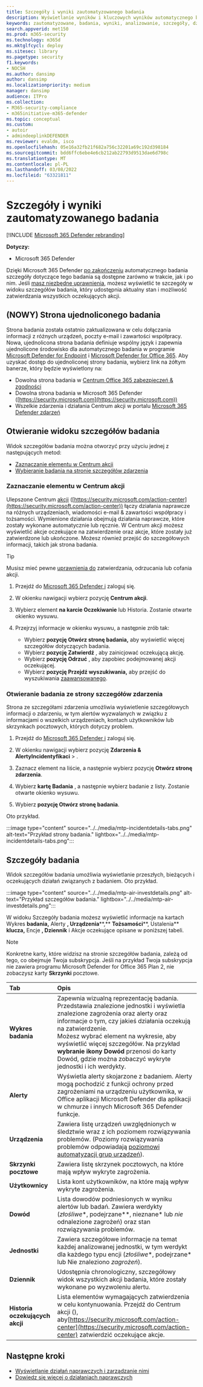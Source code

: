 ```yaml
---
title: Szczegóły i wyniki zautomatyzowanego badania
description: Wyświetlanie wyników i kluczowych wyników automatycznego badania w programie Microsoft 365 Defender
keywords: zautomatyzowane, badania, wyniki, analizowanie, szczegóły, działania naprawcze, autoair
search.appverid: met150
ms.prod: m365-security
ms.technology: m365d
ms.mktglfcycl: deploy
ms.sitesec: library
ms.pagetype: security
f1.keywords:
- NOCSH
ms.author: dansimp
author: dansimp
ms.localizationpriority: medium
manager: dansimp
audience: ITPro
ms.collection:
- M365-security-compliance
- m365initiative-m365-defender
ms.topic: conceptual
ms.custom:
- autoir
- admindeeplinkDEFENDER
ms.reviewer: evaldm, isco
ms.openlocfilehash: 05e16a32fb21f682a756c32201a69c192d398184
ms.sourcegitcommit: bdd6ffc6ebe4e6cb212ab22793d9513dae6d798c
ms.translationtype: MT
ms.contentlocale: pl-PL
ms.lasthandoff: 03/08/2022
ms.locfileid: "63321811"
---
```

# <a name="details-and-results-of-an-automated-investigation"></a>Szczegóły i wyniki zautomatyzowanego badania

[!INCLUDE [Microsoft 365 Defender rebranding](../includes/microsoft-defender.md)]

**Dotyczy:**
- Microsoft 365 Defender

Dzięki Microsoft 365 Defender [po zakończeniu](m365d-autoir.md) automatycznego badania szczegóły dotyczące tego badania są dostępne zarówno w trakcie, jak i po nim. Jeśli [masz niezbędne uprawnienia](m365d-action-center.md#required-permissions-for-action-center-tasks), możesz wyświetlić te szczegóły w widoku szczegółów badania, który udostępnia aktualny stan i możliwość zatwierdzania wszystkich oczekujących akcji. 

## <a name="new-unified-investigation-page"></a>(NOWY) Strona ujednoliconego badania

Strona badania została ostatnio zaktualizowana w celu dołączania informacji z różnych urządzeń, poczty e-mail i zawartości współpracy. Nowa, ujednolicona strona badania definiuje wspólny język i zapewnia ujednolicone środowisko dla automatycznego badania w programie [Microsoft Defender for Endpoint](/windows/security/threat-protection/microsoft-defender-atp/microsoft-defender-advanced-threat-protection) i [Microsoft Defender for Office 365](../office-365-security/defender-for-office-365.md). Aby uzyskać dostęp do ujednoliconej strony badania, wybierz link na żółtym banerze, który będzie wyświetlony na:

- Dowolna strona badania w <a href="https://go.microsoft.com/fwlink/p/?linkid=2077143" target="_blank">Centrum Office 365 zabezpieczeń & zgodności</a>
- Dowolna strona badania w Microsoft 365 Defender ([https://security.microsoft.com](https://security.microsoft.com))
- Wszelkie zdarzenia i działania Centrum akcji w portalu <a href="https://go.microsoft.com/fwlink/p/?linkid=2077139" target="_blank">Microsoft 365 Defender zdarzeń</a>

## <a name="open-the-investigation-details-view"></a>Otwieranie widoku szczegółów badania

Widok szczegółów badania można otworzyć przy użyciu jednej z następujących metod:

- [Zaznaczanie elementu w Centrum akcji](#select-an-item-in-the-action-center)
- [Wybieranie badania na stronie szczegółów zdarzenia](#open-an-investigation-from-an-incident-details-page)

### <a name="select-an-item-in-the-action-center"></a>Zaznaczanie elementu w Centrum akcji

Ulepszone Centrum [akcji](m365d-action-center.md) ([https://security.microsoft.com/action-center](https://security.microsoft.com/action-center)) łączy działania naprawcze na [](m365d-remediation-actions.md) różnych urządzeniach, wiadomości e-mail & zawartości współpracy i tożsamości. Wymienione działania obejmują działania naprawcze, które zostały wykonane automatycznie lub ręcznie. W Centrum akcji możesz wyświetlić akcje oczekujące na zatwierdzenie oraz akcje, które zostały już zatwierdzone lub ukończone. Możesz również przejść do szczegółowych informacji, takich jak strona badania.

> [!TIP]
> Musisz mieć pewne [uprawnienia do](m365d-action-center.md#required-permissions-for-action-center-tasks) zatwierdzania, odrzucania lub cofania akcji.

1. Przejdź do <a href="https://go.microsoft.com/fwlink/p/?linkid=2077139" target="_blank">Microsoft 365 Defender i</a> zaloguj się. 

2. W okienku nawigacji wybierz pozycję **Centrum akcji**. 

3. Wybierz element **na karcie Oczekiwanie** lub Historia. Zostanie otwarte okienko wysuwu.

4. Przejrzyj informacje w okienku wysuwu, a następnie zrób tak:
   - Wybierz **pozycję Otwórz stronę badania,** aby wyświetlić więcej szczegółów dotyczących badania.
   - Wybierz **pozycję Zatwierdź** , aby zainicjować oczekującą akcję.
   - Wybierz **pozycję Odrzuć** , aby zapobiec podejmowanej akcji oczekującej.
   - Wybierz **pozycję Przejdź wyszukiwania,** aby przejść do wyszukiwania [zaawansowanego](advanced-hunting-overview.md).

### <a name="open-an-investigation-from-an-incident-details-page"></a>Otwieranie badania ze strony szczegółów zdarzenia

Strona ze szczegółami zdarzenia umożliwia wyświetlenie szczegółowych informacji o zdarzeniu, w tym alertów wyzwalanych w związku z informacjami o wszelkich urządzeniach, kontach użytkowników lub skrzynkach pocztowych, których dotyczy problem.

1. Przejdź do <a href="https://go.microsoft.com/fwlink/p/?linkid=2077139" target="_blank">Microsoft 365 Defender i</a> zaloguj się. 

2. W okienku nawigacji wybierz pozycję **Zdarzenia & AlertyIncidentyfikaci** > . 

3. Zaznacz element na liście, a następnie wybierz pozycję **Otwórz stronę zdarzenia**.

4. Wybierz **kartę Badania** , a następnie wybierz badanie z listy. Zostanie otwarte okienko wysuwu.

5. Wybierz **pozycję Otwórz stronę badania**. 

Oto przykład.

:::image type="content" source="../../media/mtp-incidentdetails-tabs.png" alt-text="Przykład strony badania." lightbox="../../media/mtp-incidentdetails-tabs.png":::

## <a name="investigation-details"></a>Szczegóły badania

Widok szczegółów badania umożliwia wyświetlanie przeszłych, bieżących i oczekujących działań związanych z badaniem. Oto przykład.

:::image type="content" source="../../media/mtp-air-investdetails.png" alt-text="Przykład szczegółów badania." lightbox="../../media/mtp-air-investdetails.png":::

W widoku Szczegóły badania możesz wyświetlić informacje  na kartach Wykres **badania,** Alerty **, Urządzenia****,** **Tożsamości****, Ustalenia** **klucza,** Encje **, Dziennik** i Akcje oczekujące opisane w poniższej tabeli.

> [!NOTE]
> Konkretne karty, które widzisz na stronie szczegółów badania, zależą od tego, co obejmuje Twoja subskrypcja. Jeśli na przykład Twoja subskrypcja nie zawiera programu Microsoft Defender for Office 365 Plan 2, nie zobaczysz karty **Skrzynki** pocztowe.

| Tab | Opis |
|:--------|:--------|
| **Wykres badania** | Zapewnia wizualną reprezentację badania. Przedstawia znalezione jednostki i wyświetla znalezione zagrożenia oraz alerty oraz informacje o tym, czy jakieś działania oczekują na zatwierdzenie.<br/>Możesz wybrać element na wykresie, aby wyświetlić więcej szczegółów. Na przykład **wybranie ikony Dowód** przenosi do karty Dowód, gdzie  można zobaczyć wykryte jednostki i ich werdykty. |
| **Alerty** | Wyświetla alerty skojarzone z badaniem. Alerty mogą pochodzić z funkcji ochrony przed zagrożeniami na urządzeniu użytkownika, w Office aplikacji Microsoft Defender dla aplikacji w chmurze i innych Microsoft 365 Defender funkcje.|
| **Urządzenia** | Zawiera listę urządzeń uwzględnionych w śledztwie wraz z ich poziomem rozwiązywania problemów. (Poziomy rozwiązywania problemów odpowiadają [poziomowi automatyzacji grup urządzeń](m365d-configure-auto-investigation-response.md#review-or-change-the-automation-level-for-device-groups)). |
| **Skrzynki pocztowe** |Zawiera listę skrzynek pocztowych, na które mają wpływ wykryte zagrożenia.  |
| **Użytkownicy**  | Lista kont użytkowników, na które mają wpływ wykryte zagrożenia. |
| **Dowód** | Lista dowodów podniesionych w wyniku alertów lub badań. Zawiera werdykty (*złośliwe**, podejrzane**, nieznane* lub *nie* odnalezione zagrożeń) oraz stan rozwiązywania problemów. |
| **Jednostki** | Zawiera szczegółowe informacje na temat każdej analizowanej jednostki, w tym werdykt dla każdego typu encji (*złośliwe**, podejrzane* lub Nie znaleziono *zagrożeń*).|
|**Dziennik** | Udostępnia chronologiczny, szczegółowy widok wszystkich akcji badania, które zostały wykonane po wyzwoleniu alertu.|
| **Historia oczekujących akcji** | Lista elementów wymagających zatwierdzenia w celu kontynuowania. Przejdź do Centrum akcji (), aby[https://security.microsoft.com/action-center](https://security.microsoft.com/action-center) zatwierdzić oczekujące akcje. |

## <a name="next-steps"></a>Następne kroki

- [Wyświetlanie działań naprawczych i zarządzanie nimi](m365d-autoir-actions.md)
- [Dowiedz się więcej o działaniach naprawczych](m365d-remediation-actions.md)
